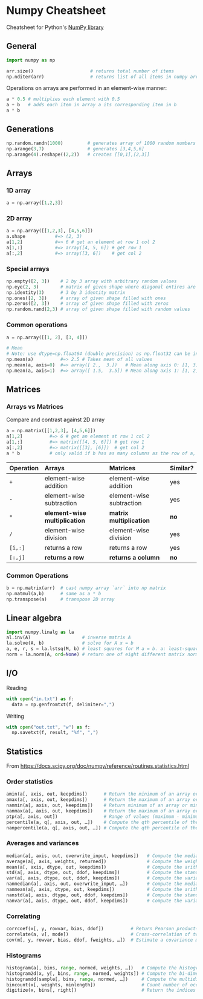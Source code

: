 # Numpy Cheatsheet
Cheatsheet for Python's [NumPy library](http://www.numpy.org/)

## General
```py
import numpy as np
```
```py
arr.size()                     # returns total number of items
np.nditer(arr)                 # returns list of all items in numpy array arr
```
Operations on arrays are performed in an element-wise manner:
```py
a * 0.5 # multiplies each element with 0.5
a + b   # adds each item in array a its corresponding item in b
a * b
```

## Generations
```py
np.random.randn(1000)         # generates array of 1000 random numbers 
np.arange(3,7)                # generates [3,4,5,6]
np.arange(4).reshape((2,2))   # creates [[0,1],[2,3]]
```

## Arrays
### 1D array
```py
a = np.array([1,2,3])
```
### 2D array
```py
a = np.array([[1,2,3], [4,5,6]])
a.shape           #=> (2, 3)
a[1,2]            #=> 6 # get an element at row 1 col 2
a[1,:]            #=> array([4, 5, 6]) # get row 1
a[:,2]            #=> array([3, 6])    # get col 2
```

### Special arrays
```py
np.empty([2, 3])    # 2 by 3 array with arbitrary random values
np.eye(2, 3)        # matrix of given shape where diagonal entires are 1 and everything else 0
np.identity(3)      # 3 by 3 identity matrix
np.ones([2, 3])     # array of given shape filled with ones
np.zeros([2, 3])    # array of given shape filled with zeros
np.random.rand(2,3) # array of given shape filled with random values
```

### Common operations
```py
a = np.array([[1, 2], [3, 4]])

# Mean
# Note: use dtype=np.float64 (double precision) as np.float32 can be inaccurate
np.mean(a)          #=> 2.5 # Takes mean of all values
np.mean(a, axis=0)  #=> array([ 2.,  3.])   # Mean along axis 0: [1, 3], [2, 4]
np.mean(a, axis=1)  #=> array([ 1.5,  3.5]) # Mean along axis 1: [1, 2], [3, 4]
```

## Matrices
### Arrays vs Matrices
Compare and contrast against 2D array
```py
a = np.matrix([[1,2,3], [4,5,6]])
a[1,2]          #=> 6 # get an element at row 1 col 2
a[1,:]          #=> matrix([[4, 5, 6]]) # get row 1
a[:,2]          #=> matrix([[3], [6]])  # get col 2
a * b           # only valid if b has as many columns as the row of a, else error will be thrown
```
| Operation | Arrays                          | Matrices                  | Similar? |
|-----------|:--------------------------------|:--------------------------|----------|
| `+`       | element-wise addition           | element-wise addition     | yes      |
| `-`       | element-wise subtraction        | element-wise subtraction  | yes      |
| `*`       | **element-wise multiplication** | **matrix multiplication** | **no**   |
| `/`       | element-wise division           | element-wise division     | yes      |
| `[i,:]`   | returns a row                   | returns a row             | yes      |
| `[:,j]`   | **returns a row**               | **returns a column**      | **no**   |

### Common Operations
```py
b = np.matrix(arr)  # cast numpy array `arr` into np matrix
np.matmul(a,b)      # same as a * b
np.transpose(a)     # transpose 2D array
```

## Linear algebra
```py
import numpy.linalg as la
al.inv(A)                   # inverse matrix A
la.solve(A, b)              # solve for A x = b
a, e, r, s = la.lstsq(M, b) # least squares for M a = b. a: least-square solution, e: residue or error, r: rank of a, s: singular values of a
norm = la.norm(A, ord=None) # return one of eight different matrix norms specified by `ord` argument. Defaults to Frobenius
```

## I/O
Reading
```py
with open("in.txt") as f:
  data = np.genfromtxt(f, delimiter=",")
```
Writing
```py
with open("out.txt", "w") as f:
  np.savetxt(f, result, "%f", ",")
```

## Statistics
From https://docs.scipy.org/doc/numpy/reference/routines.statistics.html
### Order statistics
```py
amin(a[, axis, out, keepdims])      # Return the minimum of an array or minimum along an axis.
amax(a[, axis, out, keepdims])      # Return the maximum of an array or maximum along an axis.
nanmin(a[, axis, out, keepdims])    # Return minimum of an array or minimum along an axis, ignoring any NaNs.
nanmax(a[, axis, out, keepdims])    # Return the maximum of an array or maximum along an axis, ignoring any NaNs.
ptp(a[, axis, out])                 # Range of values (maximum - minimum) along an axis.
percentile(a, q[, axis, out, …])    # Compute the qth percentile of the data along the specified axis.
nanpercentile(a, q[, axis, out, …]) # Compute the qth percentile of the data along the specified axis, while ignoring nan values.
```

### Averages and variances
```py
median(a[, axis, out, overwrite_input, keepdims])   # Compute the median along the specified axis.
average(a[, axis, weights, returned])               # Compute the weighted average along the specified axis.
mean(a[, axis, dtype, out, keepdims])               # Compute the arithmetic mean along the specified axis.
std(a[, axis, dtype, out, ddof, keepdims])          # Compute the standard deviation along the specified axis.
var(a[, axis, dtype, out, ddof, keepdims])          # Compute the variance along the specified axis.
nanmedian(a[, axis, out, overwrite_input, …])       # Compute the median along the specified axis, while ignoring NaNs.
nanmean(a[, axis, dtype, out, keepdims])            # Compute the arithmetic mean along the specified axis, ignoring NaNs.
nanstd(a[, axis, dtype, out, ddof, keepdims])       # Compute the standard deviation along the specified axis, while ignoring NaNs.
nanvar(a[, axis, dtype, out, ddof, keepdims])       # Compute the variance along the specified axis, while ignoring NaNs.
```

### Correlating
```py
corrcoef(x[, y, rowvar, bias, ddof])          # Return Pearson product-moment correlation coefficients.
correlate(a, v[, mode])                       # Cross-correlation of two 1-dimensional sequences.
cov(m[, y, rowvar, bias, ddof, fweights, …])  # Estimate a covariance matrix, given data and weights.
```

### Histograms
```py
histogram(a[, bins, range, normed, weights, …])   # Compute the histogram of a set of data.
histogram2d(x, y[, bins, range, normed, weights]) # Compute the bi-dimensional histogram of two data samples.
histogramdd(sample[, bins, range, normed, …])     # Compute the multidimensional histogram of some data.
bincount(x[, weights, minlength])                 # Count number of occurrences of each value in array of non-negative ints.
digitize(x, bins[, right])                        # Return the indices of the bins to which each value in input array belongs.
```